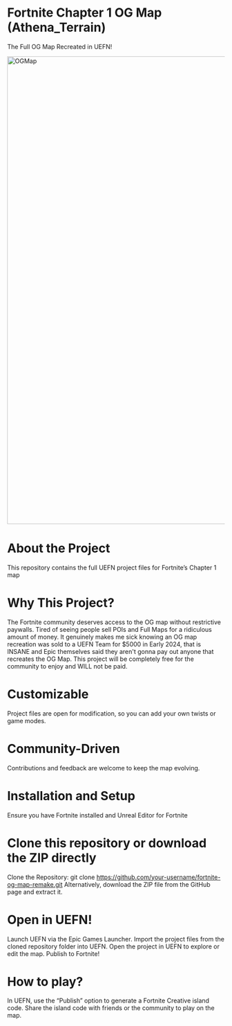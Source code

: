 # Fortnite Chapter 1 OG Map (Athena_Terrain)
The Full OG Map Recreated in UEFN!

<img width="1920" height="1080" alt="OGMap" src="https://github.com/user-attachments/assets/f6e97b5c-9309-4e7a-ba47-f605fbc14738" />

# About the Project
This repository contains the full UEFN project files for Fortnite’s Chapter 1 map

# Why This Project?
The Fortnite community deserves access to the OG map without restrictive paywalls. Tired of seeing people sell POIs and Full Maps for a ridiculous amount of money. It genuinely makes me sick knowing an OG map recreation was sold to a UEFN Team for $5000 in Early 2024, that is INSANE and Epic themselves said they aren't gonna pay out anyone that recreates the OG Map. This project will be completely free for the community to enjoy and WILL not be paid.

# Customizable
Project files are open for modification, so you can add your own twists or game modes.

# Community-Driven
Contributions and feedback are welcome to keep the map evolving.

# Installation and Setup
Ensure you have Fortnite installed and Unreal Editor for Fortnite


# Clone this repository or download the ZIP directly
Clone the Repository:
git clone https://github.com/your-username/fortnite-og-map-remake.git
Alternatively, download the ZIP file from the GitHub page and extract it.
# Open in UEFN!
Launch UEFN via the Epic Games Launcher.
Import the project files from the cloned repository folder into UEFN.
Open the project in UEFN to explore or edit the map.
Publish to Fortnite!

# How to play?
In UEFN, use the “Publish” option to generate a Fortnite Creative island code.
Share the island code with friends or the community to play on the map.
